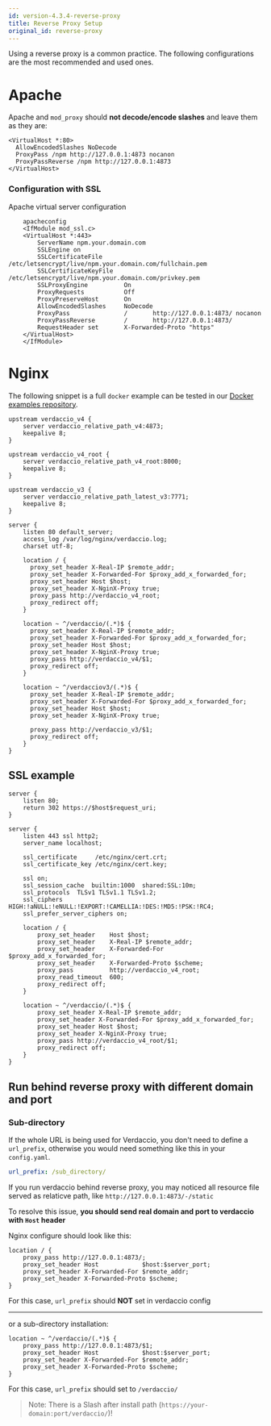 ```yaml
---
id: version-4.3.4-reverse-proxy
title: Reverse Proxy Setup
original_id: reverse-proxy
---
```


Using a reverse proxy is a common practice. The following configurations are the most recommended and used ones.

# Apache

Apache and `mod_proxy` should **not decode/encode slashes** and leave them as they are:

````
<VirtualHost *:80>
  AllowEncodedSlashes NoDecode
  ProxyPass /npm http://127.0.0.1:4873 nocanon
  ProxyPassReverse /npm http://127.0.0.1:4873
</VirtualHost>
````

### Configuration with SSL

Apache virtual server configuration

````
    apacheconfig
    <IfModule mod_ssl.c>
    <VirtualHost *:443>
        ServerName npm.your.domain.com
        SSLEngine on
        SSLCertificateFile      /etc/letsencrypt/live/npm.your.domain.com/fullchain.pem
        SSLCertificateKeyFile   /etc/letsencrypt/live/npm.your.domain.com/privkey.pem
        SSLProxyEngine          On
        ProxyRequests           Off
        ProxyPreserveHost       On
        AllowEncodedSlashes     NoDecode
        ProxyPass               /       http://127.0.0.1:4873/ nocanon
        ProxyPassReverse        /       http://127.0.0.1:4873/
        RequestHeader set       X-Forwarded-Proto "https"
    </VirtualHost>
    </IfModule>
````

# Nginx

The following snippet is a full `docker` example can be tested in our [Docker examples repository](https://github.com/verdaccio/docker-examples/tree/master/reverse_proxy/nginx).

````
upstream verdaccio_v4 {
    server verdaccio_relative_path_v4:4873;
    keepalive 8;
}

upstream verdaccio_v4_root {
    server verdaccio_relative_path_v4_root:8000;
    keepalive 8;
}

upstream verdaccio_v3 {
    server verdaccio_relative_path_latest_v3:7771;
    keepalive 8;
}

server {
    listen 80 default_server;
    access_log /var/log/nginx/verdaccio.log;
    charset utf-8;

    location / {
      proxy_set_header X-Real-IP $remote_addr;
      proxy_set_header X-Forwarded-For $proxy_add_x_forwarded_for;
      proxy_set_header Host $host;
      proxy_set_header X-NginX-Proxy true;
      proxy_pass http://verdaccio_v4_root;
      proxy_redirect off;
    }

    location ~ ^/verdaccio/(.*)$ {
      proxy_set_header X-Real-IP $remote_addr;
      proxy_set_header X-Forwarded-For $proxy_add_x_forwarded_for;
      proxy_set_header Host $host;
      proxy_set_header X-NginX-Proxy true;
      proxy_pass http://verdaccio_v4/$1;
      proxy_redirect off;
    }

    location ~ ^/verdacciov3/(.*)$ {
      proxy_set_header X-Real-IP $remote_addr;
      proxy_set_header X-Forwarded-For $proxy_add_x_forwarded_for;
      proxy_set_header Host $host;
      proxy_set_header X-NginX-Proxy true;

      proxy_pass http://verdaccio_v3/$1;
      proxy_redirect off;
    }
}
````

## SSL example

````
server {
    listen 80;
    return 302 https://$host$request_uri;
}

server {
    listen 443 ssl http2;
    server_name localhost;

    ssl_certificate     /etc/nginx/cert.crt;
    ssl_certificate_key /etc/nginx/cert.key;

    ssl on;
    ssl_session_cache  builtin:1000  shared:SSL:10m;
    ssl_protocols  TLSv1 TLSv1.1 TLSv1.2;
    ssl_ciphers HIGH:!aNULL:!eNULL:!EXPORT:!CAMELLIA:!DES:!MD5:!PSK:!RC4;
    ssl_prefer_server_ciphers on;

    location / {
        proxy_set_header    Host $host;
        proxy_set_header    X-Real-IP $remote_addr;
        proxy_set_header    X-Forwarded-For $proxy_add_x_forwarded_for;
        proxy_set_header    X-Forwarded-Proto $scheme;
        proxy_pass          http://verdaccio_v4_root;
        proxy_read_timeout  600;
        proxy_redirect off;
    }

    location ~ ^/verdaccio/(.*)$ {
        proxy_set_header X-Real-IP $remote_addr;
        proxy_set_header X-Forwarded-For $proxy_add_x_forwarded_for;
        proxy_set_header Host $host;
        proxy_set_header X-NginX-Proxy true;
        proxy_pass http://verdaccio_v4_root/$1;
        proxy_redirect off;
    }
}
````

## Run behind reverse proxy with different domain and port

### Sub-directory

If the whole URL is being used for Verdaccio, you don't need to define a `url_prefix`, otherwise you would need something like this in your `config.yaml`.

```yaml
url_prefix: /sub_directory/
```

If you run verdaccio behind reverse proxy, you may noticed all resource file served as relaticve path, like `http://127.0.0.1:4873/-/static`

To resolve this issue, **you should send real domain and port to verdaccio with `Host` header**

Nginx configure should look like this:

```nginx
location / {
    proxy_pass http://127.0.0.1:4873/;
    proxy_set_header Host            $host:$server_port;
    proxy_set_header X-Forwarded-For $remote_addr;
    proxy_set_header X-Forwarded-Proto $scheme;
}
```
For this case, `url_prefix` should **NOT** set in verdaccio config

---
or a sub-directory installation:

```nginx
location ~ ^/verdaccio/(.*)$ {
    proxy_pass http://127.0.0.1:4873/$1;
    proxy_set_header Host            $host:$server_port;
    proxy_set_header X-Forwarded-For $remote_addr;
    proxy_set_header X-Forwarded-Proto $scheme;
}
```
For this case, `url_prefix` should set to `/verdaccio/`

> Note: There is a Slash after install path (`https://your-domain:port/verdaccio/`)!
